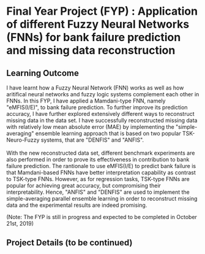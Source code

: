 # Final Year Project (FYP) : Application of different Fuzzy Neural Networks (FNNs) for bank failure prediction and missing data reconstruction

## Learning Outcome
I have learnt how a Fuzzy Neural Network (FNN) works as well as how aritifical neural networks and fuzzy logic systems complement each other in FNNs. In this FYP, I have applied a Mamdani-type FNN, namely "eMFIS(I/E)", to bank failure prediction. To further improve its prediction accuracy, I have further explored extensively different ways to reconstruct missing data in the data set. I have successfully reconstructed missing data with relatively low mean absolute error (MAE) by implementing the "simple-averaging" ensemble learning approach that is based on two popular TSK-Neuro-Fuzzy systems, that are "DENFIS" and "ANFIS". 
<br/>
<br/>
With the new reconstructed data set, different benchmark experiments are also performed in order to prove its effectiveness in contribution to bank failure prediction. The rantionale to use eMFIS(I/E) to predict bank failure is that Mamdani-based FNNs have better interpretation capability as contrast to TSK-type FNNs. However, as for regression tasks, TSK-type FNNs are popular for achieving great accuracy, but compromising their interpretability. Hence, "ANFIS" and "DENFIS" are used to implement the simple-averaging parallel ensemble learning in order to reconstruct missing data and the experimental results 
are indeed promising.

(Note: The FYP is still in progress and expected to be completed in October 21st, 2019)

## Project Details (to be continued) 






